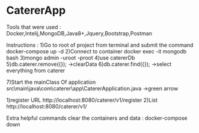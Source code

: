 # CatererApp

Tools that were used : 
Docker,Intelij,MongoDB,Java8+,Jquery,Bootstrap,Postman

Instructions :
1)Go to root of project from terminal and submit the command docker-compose up -d
2)Connect to container docker exec -it mongodb bash
3)mongo admin -uroot -proot
4)use catererDb
5)db.caterer.remove({}); ->clearData
6)db.caterer.find({}); ->select everything from caterer

7)Start the mainClass Of application  src\main\java\com\caterer\app\CatererApplication.java ->green arrow



1)register URL http://localhost:8080/caterer/v1/register
2)List http://localhost:8080/caterer/v1/

Extra helpful commands
clear the containers and data : docker-compose down
